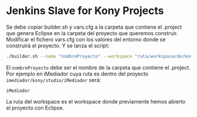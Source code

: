 Jenkins Slave for Kony Projects
===============================

Se debe copiar builder.sh y vars.cfg a la carpeta que contiene el .project que genera Eclipse en la carpeta del proyecto que queremos construir. Modificar el fichero vars.cfg con los valores del entorno donde se construirá el proyecto. Y se lanza el script:
```bash
./builder.sh --name "nombreProyecto" --workspace "ruta/workspace/de/kony"
```

El `nombreProyecto` debe ser el nombre de la carpeta que contiene el .project. Por ejemplo en iMediador cuya ruta es dentro del proyecto `imediador/kony/studio/iMediador` será:

```code
iMediador
```

La ruta del workspace es el workspace donde previamente hemos abierto el proyecto con Eclipse.
